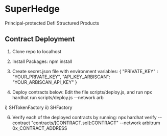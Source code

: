 # SuperHedge

Principal-protected Defi Structured Products

## Contract Deployment

1. Clone repo to localhost

2. Install Packages:
npm install

3. Create secret.json file with environment variables:
{
    "PRIVATE_KEY" : "YOUR_PRIVATE_KEY",
    "API_KEY_ARBISCAN": "YOUR_ARBISCAN_API_KEY"
}

4. Deploy contracts below:
Edit the file scripts/deploy.js, and run
npx hardhat run scripts/deploy.js --network arb 

 i)     SHTokenFactory
 ii)    SHFactory

6. Verify each of the deployed contracts by running:
npx hardhat verify --contract "contracts/[CONTRACT.sol]:CONTRACT" --network arbitrum 0x_CONTRACT_ADDRESS
